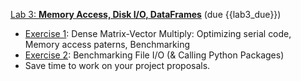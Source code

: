 [Lab 3: **Memory Access, Disk I/O, DataFrames**](https://github.com/PsuAstro528/lab3)  (due {{lab3_due}})
- [Exercise 1](https://psuastro528.github.io/lab3/ex1.html):  Dense Matrix-Vector Multiply:  Optimizing serial code, Memory access paterns, Benchmarking
- [Exercise 2](https://psuastro528.github.io/lab3/ex2_static.html):  Benchmarking File I/O (& Calling Python Packages)
- Save time to work on your project proposals.